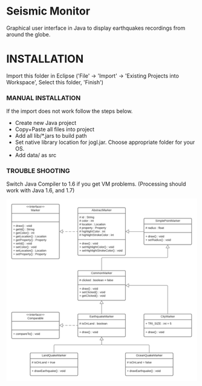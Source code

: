 # Seismic Monitor
 Graphical user interface in Java to display earthquakes recordings from around the globe.
 
# INSTALLATION

Import this folder in Eclipse ('File' -> 'Import' -> 'Existing Projects into
Workspace', Select this folder, 'Finish')


### MANUAL INSTALLATION

If the import does not work follow the steps below.

- Create new Java project
- Copy+Paste all files into project
- Add all lib/*.jars to build path
- Set native library location for jogl.jar. Choose appropriate folder for your OS.
- Add data/ as src


### TROUBLE SHOOTING

Switch Java Compiler to 1.6 if you get VM problems. (Processing should work with Java 1.6, and 1.7)

![](UML.png)
